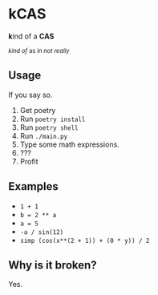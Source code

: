 # kCAS

<p align="left" ><b>k</b>ind of a <b>CAS</b></p>
<sub><i>kind of </i> as in <i> not really</i></sub>


## Usage

If you say so.

1. Get poetry
2. Run `poetry install`
3. Run `poetry shell`
4. Run `./main.py`
5. Type some math expressions.
6. ???
7. Profit


## Examples

- `1 + 1`
- `b = 2 ** a`
- `a = 5`
- `-a / sin(12)`
- `simp (cos(x**(2 + 1)) + (0 * y)) / 2`

## Why is it broken?

Yes.
